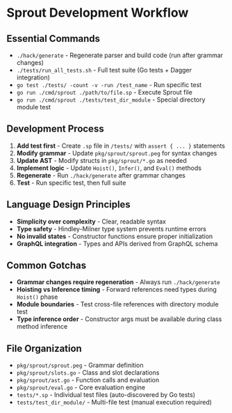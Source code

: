 # Sprout Development Workflow

## Essential Commands
- `./hack/generate` - Regenerate parser and build code (run after grammar changes)
- `./tests/run_all_tests.sh` - Full test suite (Go tests + Dagger integration)
- `go test ./tests/ -count -v -run /test_name` - Run specific test
- `go run ./cmd/sprout ./path/to/file.sp` - Execute Sprout file
- `go run ./cmd/sprout ./tests/test_dir_module` - Special directory module test

## Development Process
1. **Add test first** - Create `.sp` file in `/tests/` with `assert { ... }` statements
2. **Modify grammar** - Update `pkg/sprout/sprout.peg` for syntax changes
3. **Update AST** - Modify structs in `pkg/sprout/*.go` as needed
4. **Implement logic** - Update `Hoist()`, `Infer()`, and `Eval()` methods
5. **Regenerate** - Run `./hack/generate` after grammar changes
6. **Test** - Run specific test, then full suite

## Language Design Principles
- **Simplicity over complexity** - Clear, readable syntax
- **Type safety** - Hindley-Milner type system prevents runtime errors
- **No invalid states** - Constructor functions ensure proper initialization
- **GraphQL integration** - Types and APIs derived from GraphQL schema

## Common Gotchas
- **Grammar changes require regeneration** - Always run `./hack/generate`
- **Hoisting vs Inference timing** - Forward references need types during `Hoist()` phase
- **Module boundaries** - Test cross-file references with directory module test
- **Type inference order** - Constructor args must be available during class method inference

## File Organization
- `pkg/sprout/sprout.peg` - Grammar definition
- `pkg/sprout/slots.go` - Class and slot declarations
- `pkg/sprout/ast.go` - Function calls and evaluation
- `pkg/sprout/eval.go` - Core evaluation engine
- `tests/*.sp` - Individual test files (auto-discovered by Go tests)
- `tests/test_dir_module/` - Multi-file test (manual execution required)
